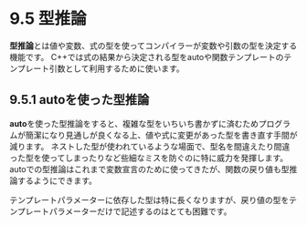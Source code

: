 # 9.5 型推論
**型推論**とは値や変数、式の型を使ってコンパイラーが変数や引数の型を決定する機能です。
C++では式の結果から決定される型をautoや関数テンプレートのテンプレート引数として利用するために使います。

## 9.5.1 autoを使った型推論
**auto**を使った型推論をすると、複雑な型をいちいち書かずに済むためプログラムが簡潔になり見通しが良くなる上、値や式に変更があった型を書き直す手間が減ります。
ネストした型が使われているような場面で、型名を間違えたり間違った型を使ってしまったりなど些細なミスを防ぐのに特に威力を発揮します。
autoでの型推論はこれまで変数宣言のために使ってきたが、関数の戻り値も型推論するようにできます。

テンプレートパラメーターに依存した型は特に長くなりますが、戻り値の型をテンプレートパラメーターだけで記述するのはとても困難です。